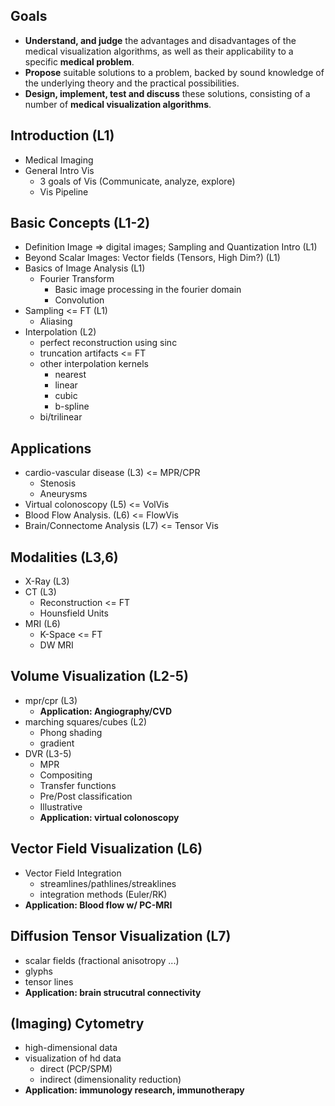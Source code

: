 ## Goals

* **Understand, and judge** the advantages and disadvantages of the medical visualization algorithms, as well as their applicability to a specific **medical problem**.
* **Propose** suitable solutions to a problem, backed by sound knowledge of the underlying theory and the practical possibilities.
* **Design, implement, test and discuss** these solutions, consisting of a number of **medical visualization algorithms**.

## Introduction (L1)

* Medical Imaging
* General Intro Vis
  * 3 goals of Vis (Communicate, analyze, explore)
  * Vis Pipeline

## Basic Concepts (L1-2)

* Definition Image => digital images; Sampling and Quantization Intro (L1)
* Beyond Scalar Images: Vector fields (Tensors, High Dim?) (L1)
* Basics of Image Analysis (L1)
  * Fourier Transform
    * Basic image processing in the fourier domain
    * Convolution
* Sampling <= FT  (L1)
  * Aliasing
* Interpolation (L2)
  * perfect reconstruction using sinc
  * truncation artifacts <= FT
  * other interpolation kernels
    * nearest
    * linear
    * cubic
    * b-spline
  * bi/trilinear

## Applications

* cardio-vascular disease (L3) <= MPR/CPR
  * Stenosis
  * Aneurysms
* Virtual colonoscopy (L5) <= VolVis
* Blood Flow Analysis. (L6) <= FlowVis
* Brain/Connectome Analysis (L7) <= Tensor Vis

## Modalities (L3,6)

* X-Ray (L3)
* CT (L3)
  * Reconstruction <= FT
  * Hounsfield Units
* MRI (L6)
  * K-Space <= FT
  * DW MRI

## Volume Visualization (L2-5)

* mpr/cpr (L3)
  * **Application: Angiography/CVD**
* marching squares/cubes (L2)
  * Phong shading
  * gradient
* DVR (L3-5)
  * MPR
  * Compositing
  * Transfer functions
  * Pre/Post classification
  * Illustrative
  * **Application: virtual colonoscopy**

## Vector Field Visualization (L6)

* Vector Field Integration
  * streamlines/pathlines/streaklines
  * integration methods (Euler/RK)
* **Application: Blood flow w/ PC-MRI**

## Diffusion Tensor Visualization (L7)

* scalar fields (fractional anisotropy ...)
* glyphs
* tensor lines
* **Application: brain strucutral connectivity**



## (Imaging) Cytometry

* high-dimensional data
* visualization of hd data
  * direct (PCP/SPM)
  * indirect (dimensionality reduction)
* **Application: immunology research, immunotherapy**
